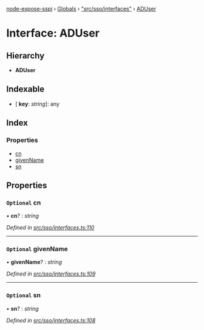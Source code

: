 [node-expose-sspi](../README.md) › [Globals](../globals.md) › ["src/sso/interfaces"](../modules/_src_sso_interfaces_.md) › [ADUser](_src_sso_interfaces_.aduser.md)

# Interface: ADUser

## Hierarchy

* **ADUser**

## Indexable

* \[ **key**: *string*\]: any

## Index

### Properties

* [cn](_src_sso_interfaces_.aduser.md#optional-cn)
* [givenName](_src_sso_interfaces_.aduser.md#optional-givenname)
* [sn](_src_sso_interfaces_.aduser.md#optional-sn)

## Properties

### `Optional` cn

• **cn**? : *string*

*Defined in [src/sso/interfaces.ts:110](https://github.com/jlguenego/node-expose-sspi/blob/545dc2a/src/sso/interfaces.ts#L110)*

___

### `Optional` givenName

• **givenName**? : *string*

*Defined in [src/sso/interfaces.ts:109](https://github.com/jlguenego/node-expose-sspi/blob/545dc2a/src/sso/interfaces.ts#L109)*

___

### `Optional` sn

• **sn**? : *string*

*Defined in [src/sso/interfaces.ts:108](https://github.com/jlguenego/node-expose-sspi/blob/545dc2a/src/sso/interfaces.ts#L108)*

